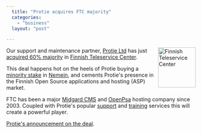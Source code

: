 ```yaml
---
  title: "Protie acquires FTC majority"
  categories: 
    - "business"
  layout: "post"

---
```

<a href="http://www.ftc.fi/"><img src="https://d2vqpl3tx84ay5.cloudfront.net/ftc-100.png" border="0" height="107" width="100" alt="Finnish Teleservice Center" align="right" /></a>

Our support and maintenance partner, [Protie Ltd][2] has just [acquired 60% majority][3] in [Finnish Teleservice Center][4].

This deal happens hot on the heels of Protie buying a [minority stake][5] in [Nemein][1], and cements Protie's presence in the Finnish Open Source applications and hosting (ASP) market.

FTC has been a major [Midgard CMS][6] and [OpenPsa][7] hosting company since 2003. Coupled with Protie's popular [support][8] and [training][9] services this will create a powerful player.

[Protie's announcement on the deal][10].

[1]: http://www.nemein.com/en/
[2]: http://www.protie.fi/en/
[3]: http://www.protie.fi/midcom-permalink-bc066b59ff6738b36133995a09ef6ce2
[4]: http://www.ftc.fi/
[5]: http://www.nemein.com/midcom-permalink-1dc54758ca8e01002ccd6fc80c08db33
[6]: http://www.midgard-project.org/
[7]: http://www.openpsa.org/
[8]: http://www.protie.fi/midcom-permalink-5052341ceec3772805e12d73f387191a
[9]: http://www.protie.fi/midcom-permalink-070252de78db5e518a41270d8d5530b5
[10]: http://www.protie.fi/midcom-permalink-bc066b59ff6738b36133995a09ef6ce2
